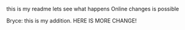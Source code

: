 this is my readme
 lets see what happens
 Online changes 
 is possible

Bryce: this is my addition. 
HERE IS MORE CHANGE! 
